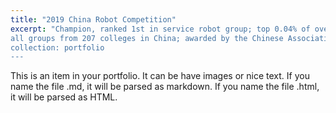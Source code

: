 ```yaml
---
title: "2019 China Robot Competition"
excerpt: "Champion, ranked 1st in service robot group; top 0.04% of over 1109 teams in
all groups from 207 colleges in China; awarded by the Chinese Association of Automation (CAA). The award certificate can be accessed <!-- [here](https://drive.google.com/file/d/10mqRH9YPgNV3X4Msau7qAeEGnfNZW2Kd/view?usp=sharing). --> <br/><img src='/images/2019CRC_photo.png'>
collection: portfolio
---
```


This is an item in your portfolio. It can be have images or nice text. If you name the file .md, it will be parsed as markdown. If you name the file .html, it will be parsed as HTML. 
